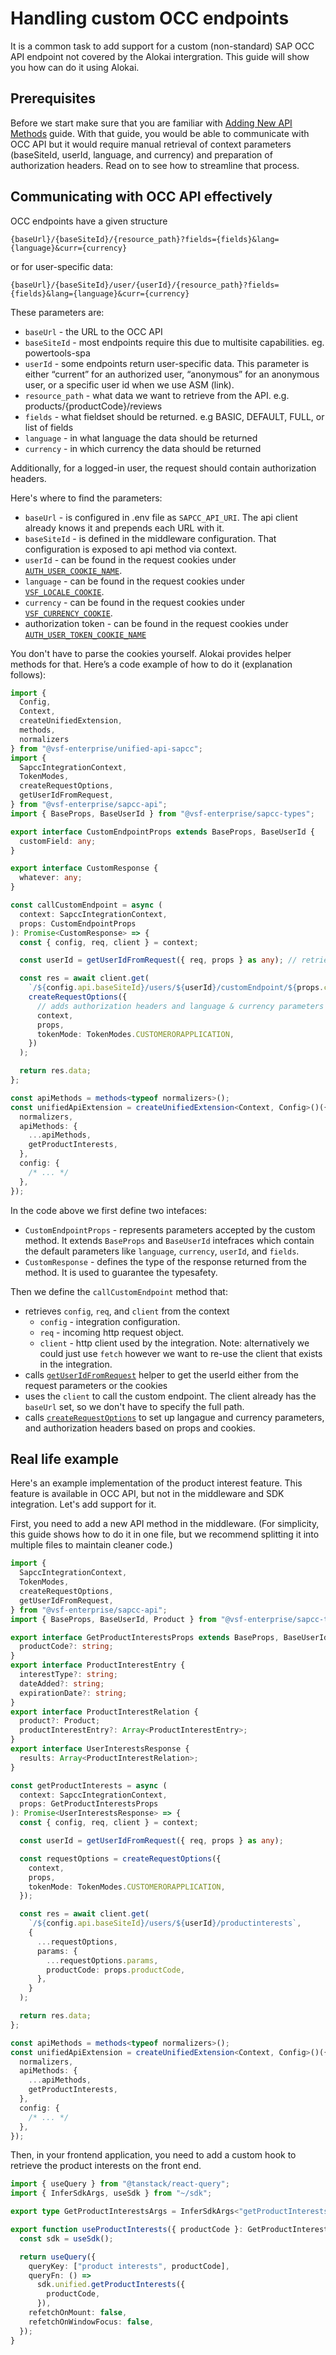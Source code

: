 # Handling custom OCC endpoints

It is a common task to add support for a custom (non-standard) SAP OCC API endpoint not covered by the Alokai intergration.
This guide will show you how can do it using Alokai.

## Prerequisites

Before we start make sure that you are familiar with [Adding New API Methods](https://docs.alokai.com/storefront/integration-and-setup/storefront-extension#adding-new-api-methods) guide. With that guide, you would be able to
communicate with OCC API but it would require manual retrieval of context parameters (baseSiteId, userId, language,
and currency) and preparation of authorization headers. Read on to see how to streamline that process.

## Communicating with OCC API effectively

OCC endpoints have a given structure

`{baseUrl}/{baseSiteId}/{resource_path}?fields={fields}&lang={language}&curr={currency}`

or for user-specific data:

`{baseUrl}/{baseSiteId}/user/{userId}/{resource_path}?fields={fields}&lang={language}&curr={currency}`

These parameters are:

- `baseUrl` - the URL to the OCC API
- `baseSiteId` - most endpoints require this due to multisite capabilities. eg. powertools-spa
- `userId` - some endpoints return user-specific data. This parameter is either “current” for an authorized user, “anonymous” for an anonymous user, or a specific user id when we use ASM (link).
- `resource_path` - what data we want to retrieve from the API. e.g. products/{productCode}/reviews
- `fields` - what fieldset should be returned. e.g BASIC, DEFAULT, FULL, or list of fields
- `language` - in what language the data should be returned
- `currency` - in which currency the data should be returned

Additionally, for a logged-in user, the request should contain authorization headers.

Here's where to find the parameters:

- `baseUrl` - is configured in .env file as `SAPCC_API_URI`. The api client already knows it and prepends each URL with it.
- `baseSiteId` - is defined in the middleware configuration. That configuration is exposed to api method via context.
- `userId` - can be found in the request cookies under [`AUTH_USER_COOKIE_NAME`](https://docs.alokai.com/integrations/sapcc/api/sapcc-api/AUTH_USER_COOKIE_NAME).
- `language` - can be found in the request cookies under [`VSF_LOCALE_COOKIE`](https://docs.alokai.com/storefront/features/internationalization/internatialization-support).
- `currency` - can be found in the request cookies under [`VSF_CURRENCY_COOKIE`](https://docs.alokai.com/storefront/features/internationalization/currency-switching).
- authorization token - can be found in the request cookies under [`AUTH_USER_TOKEN_COOKIE_NAME`](https://docs.alokai.com/integrations/sapcc/api/sapcc-api/AUTH_USER_TOKEN_COOKIE_NAME)

You don't have to parse the cookies yourself. Alokai provides helper methods for that. Here’s a code example of how to do it (explanation follows):

```typescript [storefront-middleware/middleware.config.ts]
import {
  Config,
  Context,
  createUnifiedExtension,
  methods,
  normalizers
} from "@vsf-enterprise/unified-api-sapcc";
import {
  SapccIntegrationContext,
  TokenModes,
  createRequestOptions,
  getUserIdFromRequest,
} from "@vsf-enterprise/sapcc-api";
import { BaseProps, BaseUserId } from "@vsf-enterprise/sapcc-types";

export interface CustomEndpointProps extends BaseProps, BaseUserId {
  customField: any;
}

export interface CustomResponse {
  whatever: any;
}

const callCustomEndpoint = async (
  context: SapccIntegrationContext,
  props: CustomEndpointProps
): Promise<CustomResponse> => {
  const { config, req, client } = context;

  const userId = getUserIdFromRequest({ req, props } as any); // retrieves userID from props or cookies

  const res = await client.get(
    `/${config.api.baseSiteId}/users/${userId}/customEndpoint/${props.customField}`,
    createRequestOptions({
      // adds authorization headers and language & currency parameters
      context,
      props,
      tokenMode: TokenModes.CUSTOMERORAPPLICATION,
    })
  );

  return res.data;
};

const apiMethods = methods<typeof normalizers>();
const unifiedApiExtension = createUnifiedExtension<Context, Config>()({
  normalizers,
  apiMethods: {
    ...apiMethods,
    getProductInterests,
  },
  config: {
    /* ... */
  },
});
```

In the code above we first define two intefaces:

- `CustomEndpointProps` - represents parameters accepted by the custom method. It extends  `BaseProps` and
`BaseUserId` intefraces which contain the default parameters like `language`, `currency`, `userId`, and `fields`.
- `CustomResponse` - defines the type of the response returned from the method. It is used to guarantee the typesafety.

Then we define the `callCustomEndpoint` method that:

- retrieves `config`, `req`, and `client` from the context
  - `config` - integration configuration.
  - `req` - incoming http request object.
  - `client` - http client used by the integration. Note: alternatively we could just use `fetch` however we want to
  re-use the client that exists in the integration.
- calls [`getUserIdFromRequest`](https://docs.alokai.com/integrations/sapcc/api/sapcc-api/getUserIdFromRequest) helper
to get the userId either from the request parameters or the cookies
- uses the `client` to call the custom endpoint. The client already has the `baseUrl` set, so we don't have to
  specify the full path.
- calls [`createRequestOptions`](https://docs.alokai.com/integrations/sapcc/api/sapcc-api/createRequestOptions) to
set up langague and currency parameters, and authorization headers based on props and cookies.

## Real life example

Here's an example implementation of the product interest feature. This feature is available in OCC API, but not in the middleware and SDK integration.
Let's add support for it.

First, you need to add a new API method in the middleware. (For simplicity, this guide shows how to do it in one file, but we recommend splitting it into multiple files to maintain cleaner code.)

```typescript [storefront-middleware/middleware.config.ts]
import {
  SapccIntegrationContext,
  TokenModes,
  createRequestOptions,
  getUserIdFromRequest,
} from "@vsf-enterprise/sapcc-api";
import { BaseProps, BaseUserId, Product } from "@vsf-enterprise/sapcc-types";

export interface GetProductInterestsProps extends BaseProps, BaseUserId {
  productCode?: string;
}
export interface ProductInterestEntry {
  interestType?: string;
  dateAdded?: string;
  expirationDate?: string;
}
export interface ProductInterestRelation {
  product?: Product;
  productInterestEntry?: Array<ProductInterestEntry>;
}
export interface UserInterestsResponse {
  results: Array<ProductInterestRelation>;
}

const getProductInterests = async (
  context: SapccIntegrationContext,
  props: GetProductInterestsProps
): Promise<UserInterestsResponse> => {
  const { config, req, client } = context;

  const userId = getUserIdFromRequest({ req, props } as any);

  const requestOptions = createRequestOptions({
    context,
    props,
    tokenMode: TokenModes.CUSTOMERORAPPLICATION,
  });

  const res = await client.get(
    `/${config.api.baseSiteId}/users/${userId}/productinterests`,
    {
      ...requestOptions,
      params: {
        ...requestOptions.params,
        productCode: props.productCode,
      },
    }
  );

  return res.data;
};

const apiMethods = methods<typeof normalizers>();
const unifiedApiExtension = createUnifiedExtension<Context, Config>()({
  normalizers,
  apiMethods: {
    ...apiMethods,
    getProductInterests,
  },
  config: {
    /* ... */
  },
});
```

Then, in your frontend application, you need to add a custom hook to retrieve the product interests on the front end.

```typescript [storefront-unified-nextjs/hooks/useProductInterests/useProductInterests.ts]
import { useQuery } from "@tanstack/react-query";
import { InferSdkArgs, useSdk } from "~/sdk";

export type GetProductInterestsArgs = InferSdkArgs<"getProductInterests">;

export function useProductInterests({ productCode }: GetProductInterestsArgs) {
  const sdk = useSdk();

  return useQuery({
    queryKey: ["product interests", productCode],
    queryFn: () =>
      sdk.unified.getProductInterests({
        productCode,
      }),
    refetchOnMount: false,
    refetchOnWindowFocus: false,
  });
}
```
